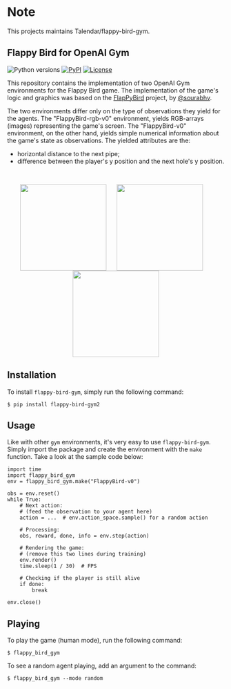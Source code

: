 # Note
This projects maintains Talendar/flappy-bird-gym.

## Flappy Bird for OpenAI Gym

![Python versions](https://img.shields.io/pypi/pyversions/flappy-bird-gym)
[![PyPI](https://img.shields.io/pypi/v/flappy-bird-gym)](https://pypi.org/project/flappy-bird-gym/)
[![License](https://img.shields.io/github/license/Talendar/flappy-bird-gym)](https://github.com/Talendar/flappy-bird-gym/blob/master/LICENSE)

This repository contains the implementation of two OpenAI Gym environments for
the Flappy Bird game. The implementation of the game's logic and graphics was
based on the [FlapPyBird](https://github.com/sourabhv/FlapPyBird) project, by
[@sourabhv](https://github.com/sourabhv). 

The two environments differ only on the type of observations they yield for the
agents. The "FlappyBird-rgb-v0" environment, yields RGB-arrays (images)
representing the game's screen. The "FlappyBird-v0" environment, on the other
hand, yields simple numerical information about the game's state as
observations. The yielded attributes are the:

* horizontal distance to the next pipe;
* difference between the player's y position and the next hole's y position.

<br>

<p align="center">
  <img align="center" 
       src="https://github.com/Talendar/flappy-bird-gym/blob/main/imgs/yellow_bird_playing.gif?raw=true" 
       width="200"/>
  &nbsp;&nbsp;&nbsp;&nbsp;
  <img align="center" 
       src="https://github.com/Talendar/flappy-bird-gym/blob/main/imgs/red_bird_start_screen.gif?raw=true" 
       width="200"/>
  &nbsp;&nbsp;&nbsp;&nbsp;
  <img align="center" 
       src="https://github.com/Talendar/flappy-bird-gym/blob/main/imgs/blue_bird_playing.gif?raw=true" 
       width="200"/>
</p>

## Installation

To install `flappy-bird-gym`, simply run the following command:

    $ pip install flappy-bird-gym2
    
## Usage

Like with other `gym` environments, it's very easy to use `flappy-bird-gym`.
Simply import the package and create the environment with the `make` function.
Take a look at the sample code below:

```
import time
import flappy_bird_gym
env = flappy_bird_gym.make("FlappyBird-v0")

obs = env.reset()
while True:
    # Next action:
    # (feed the observation to your agent here)
    action = ...  # env.action_space.sample() for a random action

    # Processing:
    obs, reward, done, info = env.step(action)
    
    # Rendering the game:
    # (remove this two lines during training)
    env.render()
    time.sleep(1 / 30)  # FPS
    
    # Checking if the player is still alive
    if done:
        break

env.close()
```

## Playing

To play the game (human mode), run the following command:

    $ flappy_bird_gym
    
To see a random agent playing, add an argument to the command:

    $ flappy_bird_gym --mode random

